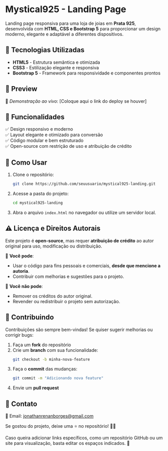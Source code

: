 # Mystical925 - Landing Page  

Landing page responsiva para uma loja de joias em **Prata 925**, desenvolvida com **HTML, CSS e Bootstrap 5** para proporcionar um design moderno, elegante e adaptável a diferentes dispositivos.  

## 🚀 Tecnologias Utilizadas  

- **HTML5** - Estrutura semântica e otimizada  
- **CSS3** - Estilização elegante e responsiva  
- **Bootstrap 5** - Framework para responsividade e componentes prontos  

## 📸 Preview  

📍 *Demonstração ao vivo*: [Coloque aqui o link do deploy se houver]  

## 🎯 Funcionalidades  

✅ Design responsivo e moderno  
✅ Layout elegante e otimizado para conversão  
✅ Código modular e bem estruturado  
✅ Open-source com restrição de uso e atribuição de crédito  

## 📂 Como Usar  

1. Clone o repositório:  
   ```bash
   git clone https://github.com/seuusuario/mystical925-landing.git
   ```
2. Acesse a pasta do projeto:  
   ```bash
   cd mystical925-landing
   ```
3. Abra o arquivo `index.html` no navegador ou utilize um servidor local.  

## ⚠️ Licença e Direitos Autorais  

Este projeto é **open-source**, mas requer **atribuição de crédito** ao autor original para uso, modificação ou distribuição.  

🔹 **Você pode**:  
- Usar o código para fins pessoais e comerciais, **desde que mencione a autoria**.  
- Contribuir com melhorias e sugestões para o projeto.  

🔸 **Você não pode**:  
- Remover os créditos do autor original.  
- Revender ou redistribuir o projeto sem autorização.  

## 🤝 Contribuindo  

Contribuições são sempre bem-vindas! Se quiser sugerir melhorias ou corrigir bugs:  

1. Faça um **fork** do repositório  
2. Crie um **branch** com sua funcionalidade:  
   ```bash
   git checkout -b minha-nova-feature
   ```
3. Faça o **commit** das mudanças:  
   ```bash
   git commit -m "Adicionando nova feature"
   ```
4. Envie um **pull request**  

## 📩 Contato  

📧 Email: jonathanrenanborges@gmail.com

Se gostou do projeto, deixe uma ⭐ no repositório! 🚀✨  

Caso queira adicionar links específicos, como um repositório GitHub ou um site para visualização, basta editar os espaços indicados. 🚀
